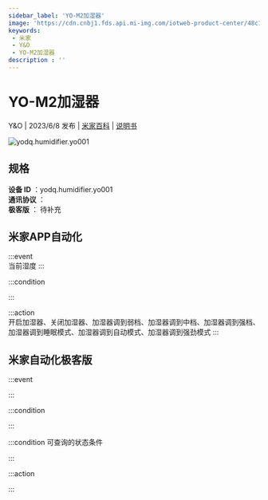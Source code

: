 ```yaml
---
sidebar_label: 'YO-M2加湿器'
image: 'https://cdn.cnbj1.fds.api.mi-img.com/iotweb-product-center/48c1e504024c9000db1aa6497e6456c3_1677204126538.png?GalaxyAccessKeyId=AKVGLQWBOVIRQ3XLEW&Expires=9223372036854775807&Signature=484JfWXE0iU7GF7MaEXON7Rt3Zc='
keywords: 
 - 米家
 - Y&O
 - YO-M2加湿器
description : ''
---
```

# YO-M2加湿器

Y&O | 2023/6/8 发布 | [米家百科](https://home.mi.com/webapp/content/baike/product/index.html?model=yodq.humidifier.yo001) | [说明书](https://home.mi.com/views/introduction.html?model=yodq.humidifier.yo001&region=cn)

![yodq.humidifier.yo001](https://cdn.cnbj1.fds.api.mi-img.com/iotweb-product-center/48c1e504024c9000db1aa6497e6456c3_1677204126538.png?GalaxyAccessKeyId=AKVGLQWBOVIRQ3XLEW&Expires=9223372036854775807&Signature=484JfWXE0iU7GF7MaEXON7Rt3Zc=)

## 规格  
> 
**设备 ID** ：yodq.humidifier.yo001  
**通讯协议** ：  
**极客版**  ： 待补充 


## 米家APP自动化  

:::event  
当前湿度
:::

:::condition  

:::

:::action   
开启加湿器、关闭加湿器、加湿器调到弱档、加湿器调到中档、加湿器调到强档、加湿器调到睡眠模式、加湿器调到自动模式、加湿器调到强劲模式
:::

## 米家自动化极客版  

:::event  

:::

:::condition  

:::

:::condition 可查询的状态条件  

:::

:::action  

:::

        

